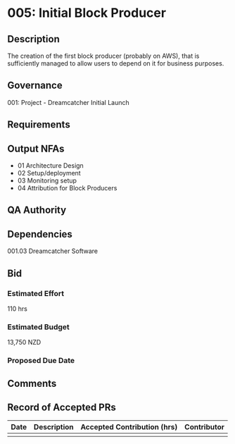 # 005: Initial Block Producer

## Description

The creation of the first block producer (probably on AWS), that is sufficiently managed to allow users to depend on it for business purposes.

## Governance

001: Project - Dreamcatcher Initial Launch 

## Requirements

## Output NFAs

- 01 Architecture Design
- 02 Setup/deployment
- 03 Monitoring setup
- 04 Attribution for Block Producers

## QA Authority

## Dependencies

001.03 Dreamcatcher Software

## Bid 

### Estimated Effort

110 hrs

### Estimated Budget

13,750 NZD

### Proposed Due Date

## Comments 

## Record of Accepted PRs

| Date      | Description | Accepted Contribution (hrs) | Contributor |
| ----------- | ----------- | ----------- | ----------- |
|   |   |   | 




